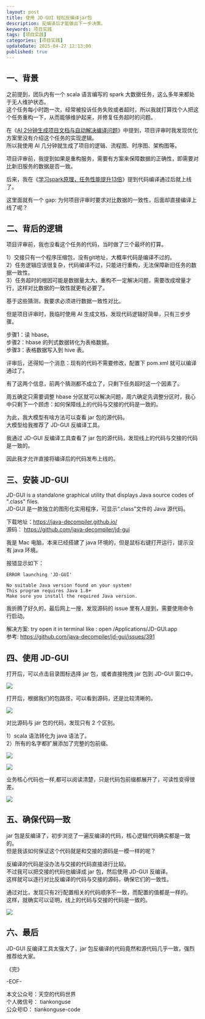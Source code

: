 ```yaml
---
layout: post  
title: 使用 JD-GUI 轻松反编译jar包         
description: 反编译后才能做出下一步决策。  
keywords: 项目实践 
tags: [项目实践]  
categories: [项目实践]  
updateDate: 2025-04-27 12:13:00
published: true  
---
```


## 一、背景


之前提到，团队内有一个 scala 语言编写的 spark 大数据任务，这么多年来都处于无人维护状态。  
这个任务每小时跑一次，经常被投诉任务失败或者超时，所以我就打算找个人把这个任务重构一下，从而能够维护起来，并修复任务超时的问题。  


在《[AI 2分钟生成项目文档与自动解决编译问题](https://mp.weixin.qq.com/s/9ItaV3qfEhz5AVFkHyFeyA)》中提到，项目评审时我发现优化方案里没有介绍这个任务的实现逻辑。  
所以我使用 AI 几分钟就生成了项目的逻辑、流程图、时序图、架构图等。  


项目评审前，我提到如果是重构服务，需要有方案来保障数据的正确性，即需要对比新旧服务的数据是否一致。  


后来，我在《[学习spark原理，任务性能提升13倍](https://mp.weixin.qq.com/s/dHGtNtsW5X2bNCL35BZd6Q)》提到代码编译通过后就上线了。  


这里面就有一个 gap: 为何项目评审时要求对比数据的一致性，后面却直接编译上线了呢？  


## 二、背后的逻辑  


项目评审前，我也没看这个任务的代码，当时做了三个最坏的打算。  


1）交接只有一个程序压缩包，没有git地址，大概率代码是编译不过的。  
2）任务逻辑应该很复杂，代码编译不过，只能进行重构，无法保障新旧任务的数据一致性。  
3）任务超时的根因可能是数据量太大，重构不一定解决问题，需要改成增量才行，这样对比数据的一致性就更有必要了。  


基于这些猜测，我要求必须进行数据一致性对比。  


但是项目评审时，我临时使用 AI 生成文档，发现代码逻辑好简单，只有三步步骤。  


步骤1：读 hbase。  
步骤2：hbase 的列式数据转化为表格数据。  
步骤3：表格数据写入到 hive 表。  


评审后，还得知一个消息：现有的代码不需要修改，配置下 pom.xml 就可以编译通过了。  


有了这两个信息，前两个猜测都不成立了，只剩下任务超时这一个因素了。  


周五确定只需要调整 hbase 分区就可以解决问题，周六确定先调整分区时，我心中只剩下一个顾虑：如何保障线上的代码与交接的代码是一致的。  


为此，我大模型有啥方法可以查看 jar 包的源代码。  
大模型给我推荐了 JD-GUI 反编译工具。  


我通过 JD-GUI 反编译工具查看了 jar 包的源代码，发现线上的代码与交接的代码是一致的。  


因此我才允许直接将编译后的代码发布上线的。  


## 三、安装 JD-GUI

JD-GUI is a standalone graphical utility that displays Java source codes of ".class" files.  
JD-GUI 是一款独立的图形化实用程序，可显示“.class”文件的 Java 源代码。  



下载地址：https://java-decompiler.github.io/  
源码： https://github.com/java-decompiler/jd-gui  



我是 Mac 电脑，本来已经搭建了 java 环境的，但是鼠标右键打开运行，提示没有 java 环境。  


报错显示如下：  


```
ERROR launching 'JD-GUI'

No suitable Java version found on your system!
This program requires Java 1.8+
Make sure you install the required Java version.
```


我折腾了好久的，最后网上一搜，发现源码的 issue 里有人提到，需要使用命令行启动。  


解决方案: try open it in terminal like : open /Applications/JD-GUI.app  
参考: https://github.com/java-decompiler/jd-gui/issues/391  


## 四、使用 JD-GUI  


打开后，可以点击目录图标选择 jar 包，或者直接拖拽 jar 包到 JD-GUI 窗口中。  


![](https://res2025.tiankonguse.com/images/2025/04/29/002.png)   



打开后，根据我们的包路径，可以看到源码，还是比较清晰的。  


![](https://res2025.tiankonguse.com/images/2025/04/29/001.png)  



对比源码与 jar 包的代码，发现只有 2 个区别。  


1）scala 语法转化为 java 语法了。  
2）所有的名字都扩展添加了完整的包前缀。   


![](https://res2025.tiankonguse.com/images/2025/04/29/004.png)  


![](https://res2025.tiankonguse.com/images/2025/04/29/003.png)  


业务核心代码也一样,都可以阅读清楚，只是代码包前缀都展开了，可读性变得很差。  


![](https://res2025.tiankonguse.com/images/2025/04/29/005.png)  


## 五、确保代码一致  


jar 包是反编译了，初步浏览了一遍反编译的代码，核心逻辑代码确实都是一致的。  
但是我该如何保证这个代码就是和交接的源码是一模一样的呢？  


反编译的代码是没办法与交接的代码直接进行比较。  
不过我可以把交接的代码也编译成 jar 包，然后使用 JD-GUI 反编译。  
这样就可以逐行对比反编译的代码与交接的源码，确保它们的一致性。  


通过对比，发现只有2行配置相关的代码顺序不一致，而配置的值都是一样的。  
这样，就确实可以证明，线上的代码与交接的代码是一致的。  



![](https://res2025.tiankonguse.com/images/2025/04/29/006.png)  



## 六、最后  


JD-GUI 反编译工具太强大了，jar 包反编译的代码竟然和源代码几乎一致，强烈推荐给大家。  




《完》  


-EOF-  

本文公众号：天空的代码世界  
个人微信号： tiankonguse  
公众号ID： tiankonguse-code  
  